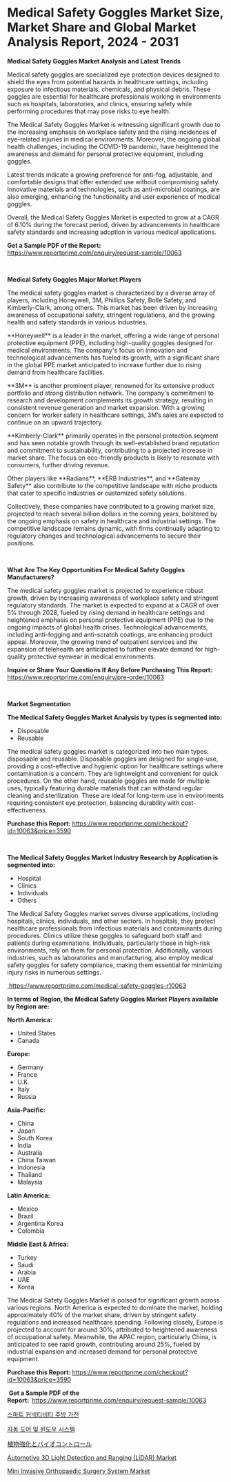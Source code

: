 <p><h1>Medical Safety Goggles Market Size, Market Share and Global Market Analysis Report, 2024 - 2031</h1></p><p><strong>Medical Safety Goggles Market Analysis and Latest Trends</strong></p>
<p><p>Medical safety goggles are specialized eye protection devices designed to shield the eyes from potential hazards in healthcare settings, including exposure to infectious materials, chemicals, and physical debris. These goggles are essential for healthcare professionals working in environments such as hospitals, laboratories, and clinics, ensuring safety while performing procedures that may pose risks to eye health.</p><p>The Medical Safety Goggles Market is witnessing significant growth due to the increasing emphasis on workplace safety and the rising incidences of eye-related injuries in medical environments. Moreover, the ongoing global health challenges, including the COVID-19 pandemic, have heightened the awareness and demand for personal protective equipment, including goggles. </p><p>Latest trends indicate a growing preference for anti-fog, adjustable, and comfortable designs that offer extended use without compromising safety. Innovative materials and technologies, such as anti-microbial coatings, are also emerging, enhancing the functionality and user experience of medical goggles. </p><p>Overall, the Medical Safety Goggles Market is expected to grow at a CAGR of 6.10% during the forecast period, driven by advancements in healthcare safety standards and increasing adoption in various medical applications.</p></p>
<p><strong>Get a Sample PDF of the Report:&nbsp;</strong> <a href="https://www.reportprime.com/enquiry/request-sample/10063">https://www.reportprime.com/enquiry/request-sample/10063</a></p>
<p>&nbsp;</p>
<p><strong>Medical Safety Goggles Major Market Players</strong></p>
<p><p>The medical safety goggles market is characterized by a diverse array of players, including Honeywell, 3M, Phillips Safety, Bolle Safety, and Kimberly-Clark, among others. This market has been driven by increasing awareness of occupational safety, stringent regulations, and the growing health and safety standards in various industries.</p><p>**Honeywell** is a leader in the market, offering a wide range of personal protective equipment (PPE), including high-quality goggles designed for medical environments. The company's focus on innovation and technological advancements has fueled its growth, with a significant share in the global PPE market anticipated to increase further due to rising demand from healthcare facilities.</p><p>**3M** is another prominent player, renowned for its extensive product portfolio and strong distribution network. The company's commitment to research and development complements its growth strategy, resulting in consistent revenue generation and market expansion. With a growing concern for worker safety in healthcare settings, 3M’s sales are expected to continue on an upward trajectory.</p><p>**Kimberly-Clark** primarily operates in the personal protection segment and has seen notable growth through its well-established brand reputation and commitment to sustainability, contributing to a projected increase in market share. The focus on eco-friendly products is likely to resonate with consumers, further driving revenue.</p><p>Other players like **Radians**, **ERB Industries**, and **Gateway Safety** also contribute to the competitive landscape with niche products that cater to specific industries or customized safety solutions.</p><p>Collectively, these companies have contributed to a growing market size, projected to reach several billion dollars in the coming years, bolstered by the ongoing emphasis on safety in healthcare and industrial settings. The competitive landscape remains dynamic, with firms continually adapting to regulatory changes and technological advancements to secure their positions.</p></p>
<p>&nbsp;</p>
<p><strong>What Are The Key Opportunities For Medical Safety Goggles Manufacturers?</strong></p>
<p><p>The medical safety goggles market is projected to experience robust growth, driven by increasing awareness of workplace safety and stringent regulatory standards. The market is expected to expand at a CAGR of over 5% through 2028, fueled by rising demand in healthcare settings and heightened emphasis on personal protective equipment (PPE) due to the ongoing impacts of global health crises. Technological advancements, including anti-fogging and anti-scratch coatings, are enhancing product appeal. Moreover, the growing trend of outpatient services and the expansion of telehealth are anticipated to further elevate demand for high-quality protective eyewear in medical environments.</p></p>
<p><strong>Inquire or Share Your Questions If Any Before Purchasing This Report:</strong> <a href="https://www.reportprime.com/enquiry/pre-order/10063">https://www.reportprime.com/enquiry/pre-order/10063</a></p>
<p>&nbsp;</p>
<p><strong>Market Segmentation</strong></p>
<p><strong>The Medical Safety Goggles Market Analysis by types is segmented into:</strong></p>
<p><ul><li>Disposable</li><li>Reusable</li></ul></p>
<p><p>The medical safety goggles market is categorized into two main types: disposable and reusable. Disposable goggles are designed for single-use, providing a cost-effective and hygienic option for healthcare settings where contamination is a concern. They are lightweight and convenient for quick procedures. On the other hand, reusable goggles are made for multiple uses, typically featuring durable materials that can withstand regular cleaning and sterilization. These are ideal for long-term use in environments requiring consistent eye protection, balancing durability with cost-effectiveness.</p></p>
<p><strong>Purchase this Report:&nbsp;</strong><a href="https://www.reportprime.com/checkout?id=10063&price=3590">https://www.reportprime.com/checkout?id=10063&price=3590</a></p>
<p>&nbsp;</p>
<p><strong>The Medical Safety Goggles Market Industry Research by Application is segmented into:</strong></p>
<p><ul><li>Hospital</li><li>Clinics</li><li>Individuals</li><li>Others</li></ul></p>
<p><p>The Medical Safety Goggles market serves diverse applications, including hospitals, clinics, individuals, and other sectors. In hospitals, they protect healthcare professionals from infectious materials and contaminants during procedures. Clinics utilize these goggles to safeguard both staff and patients during examinations. Individuals, particularly those in high-risk environments, rely on them for personal protection. Additionally, various industries, such as laboratories and manufacturing, also employ medical safety goggles for safety compliance, making them essential for minimizing injury risks in numerous settings.</p></p>
<p><a href="https://www.reportprime.com/medical-safety-goggles-r10063">&nbsp;https://www.reportprime.com/medical-safety-goggles-r10063</a></p>
<p><strong>In terms of Region, the Medical Safety Goggles Market Players available by Region are:</strong></p>
<p>
    <p> <strong> North America: </strong>
        <ul>
            <li>United States</li>
            <li>Canada</li>
        </ul>
        </p> 
    <p> <strong> Europe: </strong>
        <ul>
            <li>Germany</li>
            <li>France</li>
            <li>U.K.</li>
            <li>Italy</li>
            <li>Russia</li>
        </ul>
        </p> 
    <p> <strong> Asia-Pacific: </strong>
        <ul>
            <li>China</li>
            <li>Japan</li>
            <li>South Korea</li>
            <li>India</li>
            <li>Australia</li>
            <li>China Taiwan</li>
            <li>Indonesia</li>
            <li>Thailand</li>
            <li>Malaysia</li>
        </ul>
        </p> 
    <p> <strong> Latin America: </strong>
        <ul>
            <li>Mexico</li>
            <li>Brazil</li>
            <li>Argentina Korea</li>
            <li>Colombia</li>
        </ul>
        </p> 
    <p> <strong> Middle East & Africa: </strong>
        <ul>
            <li>Turkey</li>
            <li>Saudi</li>
            <li>Arabia</li>
            <li>UAE</li>
            <li>Korea</li>
        </ul>
    </p>
    </p>
<p><p>The Medical Safety Goggles Market is poised for significant growth across various regions. North America is expected to dominate the market, holding approximately 40% of the market share, driven by stringent safety regulations and increased healthcare spending. Following closely, Europe is projected to account for around 30%, attributed to heightened awareness of occupational safety. Meanwhile, the APAC region, particularly China, is anticipated to see rapid growth, contributing around 25%, fueled by industrial expansion and increased demand for personal protective equipment.</p></p>
<p><strong>Purchase this Report: </strong><a href="https://www.reportprime.com/checkout?id=10063&price=3590">https://www.reportprime.com/checkout?id=10063&price=3590</a></p>
<p>&nbsp;<strong>Get a Sample PDF of the Report:&nbsp;&nbsp;</strong><a href="https://www.reportprime.com/enquiry/request-sample/10063">https://www.reportprime.com/enquiry/request-sample/10063</a></p>
<p><strong></strong></p>
<p><p><a href="https://medium.com/@joehodytkiewicz980/smart-connectivity-kitchen-appliances-market-%EC%9D%98-%EA%B8%80%EB%A1%9C%EB%B2%8C-%EC%8B%9C%EC%9E%A5-%EA%B0%9C%EC%9A%94%EB%8A%94-%EC%A0%84-%EC%84%B8%EA%B3%84-%EB%B0%8F-%EC%A3%BC%EC%9A%94-%EC%8B%9C%EC%9E%A5%EC%9D%98-%EC%82%B0%EC%97%85%EC%97%90-%EC%98%81%ED%96%A5%EC%9D%84-%EB%AF%B8%EC%B9%98%EB%8A%94-%EC%A3%BC%EC%9A%94-%ED%8A%B8%EB%A0%8C%EB%93%9C%EC%97%90-%EB%8C%80%ED%95%9C-a849eabb71e0">스마트 커넥티비티 주방 가전</a></p><p><a href="https://medium.com/@joehodytkiewicz980/automatic-door-and-window-system-market-%EC%9D%98-%EA%B8%80%EB%A1%9C%EB%B2%8C-%EC%8B%9C%EC%9E%A5-%EA%B0%9C%EC%9A%94%EB%8A%94-%EC%A0%84-%EC%84%B8%EA%B3%84-%EB%B0%8F-%EC%A3%BC%EC%9A%94-%EC%8B%9C%EC%9E%A5%EC%9D%98-%EC%82%B0%EC%97%85%EC%97%90-%EC%98%81%ED%96%A5%EC%9D%84-%EB%AF%B8%EC%B9%98%EB%8A%94-%EC%A3%BC%EC%9A%94-%ED%8A%B8%EB%A0%8C%EB%93%9C%EC%97%90-%EB%8C%80%ED%95%9C-%EB%8F%85%ED%8A%B9%ED%95%9C-%EA%B4%80%EC%A0%90%EC%9D%84-b4f77b8340fe">자동 도어 및 윈도우 시스템</a></p><p><a href="https://medium.com/@harper17bmoles/plant-enhancement-and-bio-controls-f61a51b17eba">植物強化とバイオコントロール</a></p><p><a href="https://medium.com/@lamm8276/the-global-automotive-3d-light-detection-and-ranging-lidar-market-is-a-dynamic-and-growing-9d61c6f43b1f?postPublishedType=initial">Automotive 3D Light Detection and Ranging (LiDAR) Market</a></p><p><a href="https://github.com/SanjidaKhan901/Market-Research-Report-List-1/blob/main/mini-invasive-orthopaedic-surgery-system-market.md">Mini Invasive Orthopaedic Surgery System Market</a></p></p>